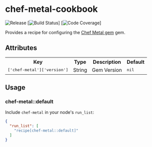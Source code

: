 # chef-metal-cookbook
![Release](http://img.shields.io/github/release/johnbellone/chef-metal-cookbook.svg)
[![Build Status](http://img.shields.io/travis/johnbellone/chef-metal-cookbook.svg)]
[![Code Coverage](http://img.shields.io/coveralls/johnbellone/chef-metal-cookbook.svg)]

Provides a recipe for configuring the [Chef Metal gem][1] gem.

## Attributes

<table>
  <tr>
    <th>Key</th>
    <th>Type</th>
    <th>Description</th>
    <th>Default</th>
  </tr>
  <tr>
    <td><tt>['chef-metal']['version']</tt></td>
    <td>String</td>
    <td>Gem Version</td>
    <td><tt>nil</tt></td>
  </tr>
</table>

## Usage

### chef-metal::default
Include `chef-metal` in your node's `run_list`:
```json
{
  "run_list": [
    "recipe[chef-metal::default]"
  ]
}
```

[1]: https://github.com/opscode/chef-metal
